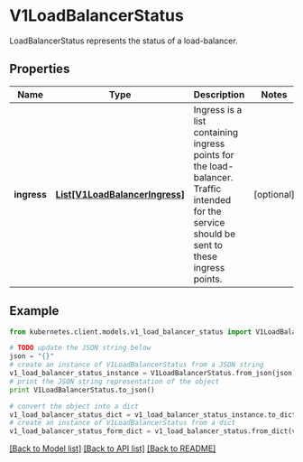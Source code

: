 # V1LoadBalancerStatus

LoadBalancerStatus represents the status of a load-balancer.

## Properties

Name | Type | Description | Notes
------------ | ------------- | ------------- | -------------
**ingress** | [**List[V1LoadBalancerIngress]**](V1LoadBalancerIngress.md) | Ingress is a list containing ingress points for the load-balancer. Traffic intended for the service should be sent to these ingress points. | [optional] 

## Example

```python
from kubernetes.client.models.v1_load_balancer_status import V1LoadBalancerStatus

# TODO update the JSON string below
json = "{}"
# create an instance of V1LoadBalancerStatus from a JSON string
v1_load_balancer_status_instance = V1LoadBalancerStatus.from_json(json)
# print the JSON string representation of the object
print V1LoadBalancerStatus.to_json()

# convert the object into a dict
v1_load_balancer_status_dict = v1_load_balancer_status_instance.to_dict()
# create an instance of V1LoadBalancerStatus from a dict
v1_load_balancer_status_form_dict = v1_load_balancer_status.from_dict(v1_load_balancer_status_dict)
```
[[Back to Model list]](../README.md#documentation-for-models) [[Back to API list]](../README.md#documentation-for-api-endpoints) [[Back to README]](../README.md)


